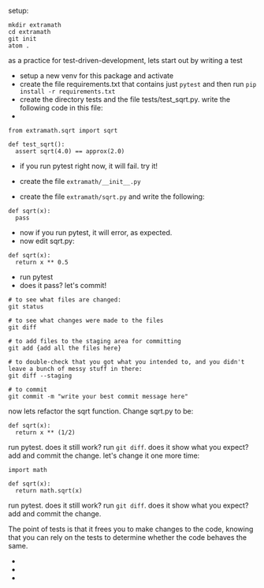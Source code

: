 

setup:

```
mkdir extramath
cd extramath
git init
atom .
```

as a practice for test-driven-development, lets start out by writing a test
- setup a new venv for this package and activate
- create the file requirements.txt that contains just `pytest` and then run `pip install -r requirements.txt`
- create the directory tests and the file tests/test_sqrt.py. write the following code in this file:
-
```
from extramath.sqrt import sqrt

def test_sqrt():
  assert sqrt(4.0) == approx(2.0)
```
- if you run pytest right now, it will fail. try it!

- create the file `extramath/__init__.py`
- create the file `extramath/sqrt.py` and write the following:

```
def sqrt(x):
  pass
```
- now if you run pytest, it will error, as expected.
- now edit sqrt.py:

```
def sqrt(x):
  return x ** 0.5
```
- run pytest
- does it pass? let's commit!

```
# to see what files are changed:
git status

# to see what changes were made to the files
git diff

# to add files to the staging area for committing
git add {add all the files here}

# to double-check that you got what you intended to, and you didn't leave a bunch of messy stuff in there:
git diff --staging

# to commit
git commit -m "write your best commit message here"
```

now lets refactor the sqrt function. Change sqrt.py to be:
```
def sqrt(x):
  return x ** (1/2)
```
run pytest. does it still work?
run `git diff`. does it show what you expect?
add and commit the change.
let's change it one more time:
```
import math

def sqrt(x):
  return math.sqrt(x)
```

run pytest. does it still work?
run `git diff`. does it show what you expect?
add and commit the change.

The point of tests is that it frees you to make changes to the code, knowing that you can rely on the tests to determine whether the code behaves the same.






-
-
-
